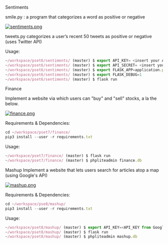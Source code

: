 

Sentiments

smile.py : a program that categorizes a word as positive or negative

[![sentiments.png](https://s2.postimg.org/7n0kt9ggp/sentiments.png)](https://postimg.org/image/t9flaaf11/)

tweets.py categorizes a user’s recent 50 tweets as positive or negative (uses Twitter API)

Usage: 
```javascript
~/workspace/pset6/sentiments/ (master) $ export API_KEY= <insert your API_KEY from Twitter here>
~/workspace/pset6/sentiments/ (master) $ export API_SECRET= <insert your API_SECRET from Twitter here>
~/workspace/pset6/sentiments/ (master) $ export FLASK_APP=application.py
~/workspace/pset6/sentiments/ (master) $ export FLASK_DEBUG=1
~/workspace/pset6/sentiments/ (master) $ flask run
```




Finance

Implement a website via which users can "buy" and "sell" stocks, a la the below.

[![finance.png](https://s2.postimg.org/imls4ymc9/finance.png)](https://postimg.org/image/vdzybgw45/)

Requirements & Dependencies:
```javascript
cd ~/workspace/pset7/finance/
pip3 install --user -r requirements.txt
```
Usage: 
```javascript
~/workspace/pset7/finance/ (master) $ flask run
~/workspace/pset7/finance/ (master) $ phpliteadmin finance.db
```

Mashup
Implement a website that lets users search for articles atop a map (using Google's API)

[![mashup.png](https://s2.postimg.org/tm6zgmxcp/mashup.png)](https://postimg.org/image/yxlw1cjf9/)

Requirements & Dependencies:
```javascript
cd ~/workspace/pse8/mashup/
pip3 install --user -r requirements.txt
```
Usage: 
```javascript
~/workspace/pset8/mashup/ (master) $ export API_KEY=<API_KEY from Google Maps API>
~/workspace/pset8/mashup/ (master) $ flask run
~/workspace/pset8/mashup/ (master) $ phpliteadmin mashup.db
```

